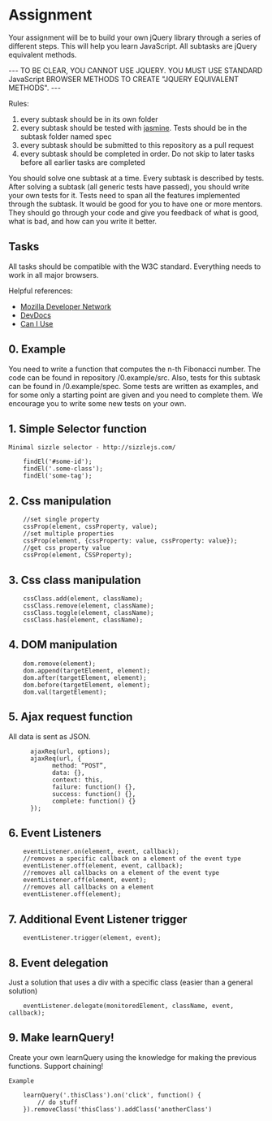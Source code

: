 # Assignment

Your assignment will be to build your own jQuery library through a series of different steps. This will help you learn JavaScript.
All subtasks are jQuery equivalent methods.

--- TO BE CLEAR, YOU CANNOT USE JQUERY. YOU MUST USE STANDARD JavaScript BROWSER METHODS TO CREATE "JQUERY EQUIVALENT METHODS". ---

Rules:

  1. every subtask should be in its own folder
  2. every subtask should be tested with [jasmine](http://jasmine.github.io/). Tests should be in the subtask folder named spec
  3. every subtask should be submitted to this repository as a pull request
  4. every subtask should be completed in order. Do not skip to later tasks before all earlier tasks are completed

You should solve one subtask at a time. Every subtask is described by tests. After solving a subtask (all generic tests have passed), you should write your own tests for it. Tests need to span all the features implemented through the subtask.
It would be good for you to have one or more mentors. They should go through your code and give you feedback of what is good, what is bad, and how can you write it better.

## Tasks

All tasks should be compatible with the W3C standard.
Everything needs to work in all major browsers.

Helpful references:

* [Mozilla Developer Network](https://developer.mozilla.org/en-US/docs/Web/JavaScript)
* [DevDocs](http://devdocs.io/)
* [Can I Use](http://caniuse.com/)


## 0. Example

You need to write a function that computes the n-th Fibonacci number.
The code can be found in repository /0.example/src.
Also, tests for this subtask can be found in /0.example/spec. Some tests are written as examples, and for some only a starting point are given and you need to complete them. We encourage you to write some new tests on your own.

## 1. Simple Selector function

	Minimal sizzle selector - http://sizzlejs.com/

    	findEl('#some-id');
    	findEl('.some-class');
    	findEl('some-tag');


## 2. Css manipulation

		//set single property
		cssProp(element, cssProperty, value);
		//set multiple properties
		cssProp(element, {cssProperty: value, cssProperty: value});
		//get css property value
		cssProp(element, CSSProperty);


## 3. Css class manipulation

        cssClass.add(element, className);
        cssClass.remove(element, className);
        cssClass.toggle(element, className);
        cssClass.has(element, className);


## 4. DOM manipulation

		dom.remove(element);
		dom.append(targetElement, element);
		dom.after(targetElement, element);
		dom.before(targetElement, element);
		dom.val(targetElement);


## 5. Ajax request function
All data is sent as JSON.

          ajaxReq(url, options);
          ajaxReq(url, {
      	        method: “POST”,
      	        data: {},
                context: this,
                failure: function() {},
                success: function() {},
                complete: function() {}
          });



## 6. Event Listeners

		eventListener.on(element, event, callback);
		//removes a specific callback on a element of the event type
		eventListener.off(element, event, callback);
		//removes all callbacks on a element of the event type
		eventListener.off(element, event);
		//removes all callbacks on a element
		eventListener.off(element);



## 7. Additional Event Listener trigger

		eventListener.trigger(element, event);


## 8. Event delegation
Just a solution that uses a div with a specific class (easier than a general solution)

		eventListener.delegate(monitoredElement, className, event, callback);

## 9. Make learnQuery!
Create your own learnQuery using the knowledge for making the previous functions.
Support chaining!

	Example

		learnQuery('.thisClass').on('click', function() {
			// do stuff
		}).removeClass('thisClass').addClass('anotherClass')
